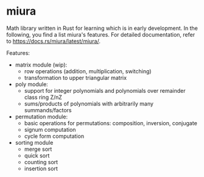 # miura
Math library written in Rust for learning which is in early development.
In the following, you find a list miura's features.
For detailed documentation, refer to https://docs.rs/miura/latest/miura/. 

Features:
- matrix module (wip):
  - row operations (addition, multiplication, switching)
  - transformation to upper triangular matrix
- poly module:
  - support for integer polynomials and polynomials over remainder class ring Z/nZ
  - sums/products of polynomials with arbitrarily many summands/factors
- permutation module:
  - basic operations for permutations: composition, inversion, conjugate
  - signum computation
  - cycle form computation
- sorting module
  - merge sort
  - quick sort
  - counting sort
  - insertion sort
